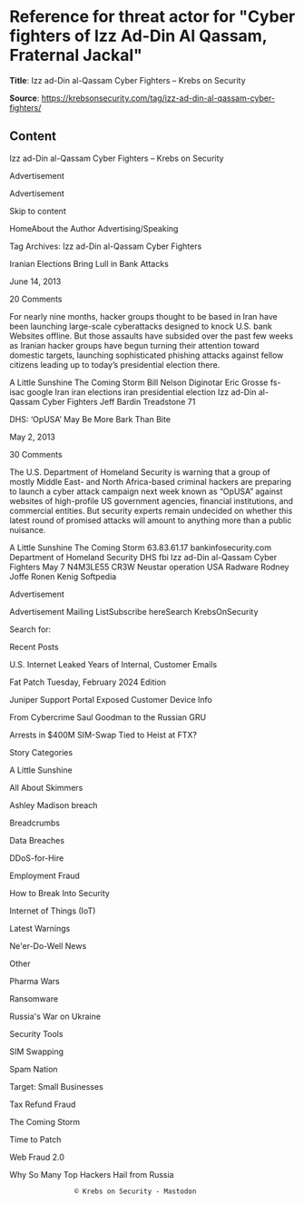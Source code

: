 # Reference for threat actor for "Cyber fighters of Izz Ad-Din Al Qassam, Fraternal Jackal"

**Title**: Izz ad-Din al-Qassam Cyber Fighters – Krebs on Security

**Source**: https://krebsonsecurity.com/tag/izz-ad-din-al-qassam-cyber-fighters/

## Content











Izz ad-Din al-Qassam Cyber Fighters – Krebs on Security







































Advertisement


Advertisement

























Skip to content

HomeAbout the Author
Advertising/Speaking








Tag Archives: Izz ad-Din al-Qassam Cyber Fighters




Iranian Elections Bring Lull in Bank Attacks





June 14, 2013


20 Comments
 







For nearly nine months, hacker groups thought to be based in Iran have been launching large-scale cyberattacks designed to knock U.S. bank Websites offline. But those assaults have subsided over the past few weeks as Iranian hacker groups have begun turning their attention toward domestic targets, launching sophisticated phishing attacks against fellow citizens leading up to today’s presidential election there.


A Little Sunshine The Coming Storm
Bill Nelson Diginotar Eric Grosse fs-isac google Iran iran elections iran presidential election Izz ad-Din al-Qassam Cyber Fighters Jeff Bardin Treadstone 71





DHS: ‘OpUSA’ May Be More Bark Than Bite





May 2, 2013


30 Comments
 







The U.S. Department of Homeland Security is warning that a group of mostly Middle East- and North Africa-based criminal hackers are preparing to launch a cyber attack campaign next week known as “OpUSA” against websites of high-profile US government agencies, financial institutions, and commercial entities. But security experts remain undecided on whether this latest round of promised attacks will amount to anything more than a public nuisance.


A Little Sunshine The Coming Storm
63.83.61.17 bankinfosecurity.com Department of Homeland Security DHS fbi Izz ad-Din al-Qassam Cyber Fighters May 7 N4M3LE55 CR3W Neustar operation USA Radware Rodney Joffe Ronen Kenig Softpedia





Advertisement


Advertisement
Mailing ListSubscribe hereSearch KrebsOnSecurity

Search for:





Recent Posts


U.S. Internet Leaked Years of Internal, Customer Emails


Fat Patch Tuesday, February 2024 Edition


Juniper Support Portal Exposed Customer Device Info


From Cybercrime Saul Goodman to the Russian GRU


Arrests in $400M SIM-Swap Tied to Heist at FTX?


 
Story Categories

A Little Sunshine

All About Skimmers

Ashley Madison breach

Breadcrumbs

Data Breaches

DDoS-for-Hire

Employment Fraud

How to Break Into Security

Internet of Things (IoT)

Latest Warnings

Ne'er-Do-Well News

Other

Pharma Wars

Ransomware

Russia's War on Ukraine

Security Tools

SIM Swapping

Spam Nation

Target: Small Businesses

Tax Refund Fraud

The Coming Storm

Time to Patch

Web Fraud 2.0


Why So Many Top Hackers Hail from Russia 










					© Krebs on Security - Mastodon 






